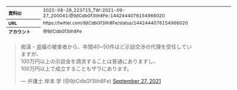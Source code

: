 <table style="font-size: 9pt; width: 610px; margin-bottom: 20px; height: 80px;">
<tbody>
    <tr>
        <th align=left>資料ID</th>
        <td align=left>2022-08-28_223715_TW::2021-09-27_200041:@9jtCdbGf3lih8Fe::1442444076154966020</td>
    </tr>
    <tr>
        <th align=left>URL</th>
        <td align=left>https://twitter.com/9jtCdbGf3lih8Fe/status/1442444076154966020</td>
    </tr>
    <tr>
        <th align=left>アカウント</th>
        <td align=left>@9jtCdbGf3lih8Fe</td>
    </tr>
    <tr>
        <th align=left>ユーザ名</th>
        <td align=left>弁護士 岸本 学</td>
    </tr>
    <tr>
        <th align=left>ツイートの記録日時</th>
        <td align=left>2022-08-28_223715_</td>
    </tr>
</tbody>
</table>
<blockquote class="twitter-tweet" data-width="450"  data-lang="ja"><p lang="ja" dir="ltr">痴漢・盗撮の被害者から、年間40~50件ほど示談交渉の代理を受任していますが、<br>100万円以上の示談金を請求することは普通にありますし、<br>100万円以上で成立することもザラにあります。</p>&mdash; 弁護士 岸本 学 (@9jtCdbGf3lih8Fe) <a href="https://twitter.com/9jtCdbGf3lih8Fe/status/1442444076154966020?ref_src=twsrc%5Etfw">September 27, 2021</a></blockquote>
<script async src="https://platform.twitter.com/widgets.js" charset="utf-8"></script>


